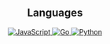 <h2 align="center">Languages</h2>
<p align="center">
  <a href="https://developer.mozilla.org/ja/docs/Web/JavaScript/About_JavaScript">
    <img alt="JavaScript" src="https://img.shields.io/static/v1?style=for-the-badge&message=JavaScript&color=222222&logo=JavaScript&logoColor=F7DF1E&label=">
  </a>
  <a href="https://go.dev/">
    <img alt="Go" src="https://img.shields.io/static/v1?style=for-the-badge&message=Go&color=00ADD8&logo=Go&logoColor=FFFFFF&label=">
  </a>
  <a href="https://www.python.org/">
    <img alt="Python" src="https://img.shields.io/static/v1?style=for-the-badge&message=Python&color=3776AB&logo=Python&logoColor=FFFFFF&label=">
  </a>
</p>
